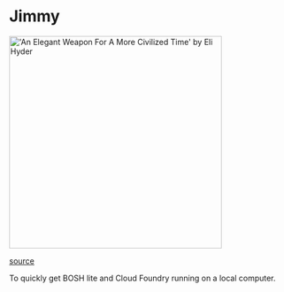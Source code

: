 # Jimmy

<img src="https://github.com/7hunderbird/jimmy/raw/master/images/elegant-weapon.jpg" width="384" title="Elegant-Weapon" alt="'An Elegant Weapon For A More Civilized Time' by Eli Hyder">

[source](https://en.wikipedia.org/wiki/Jimmy_Olsen)

To quickly get BOSH lite and Cloud Foundry running on a local computer.